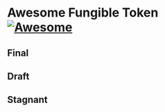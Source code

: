 # Awesome Fungible Token [![Awesome](https://awesome.re/badge-flat2.svg)](https://awesome.re)

## Final

## Draft

## Stagnant
